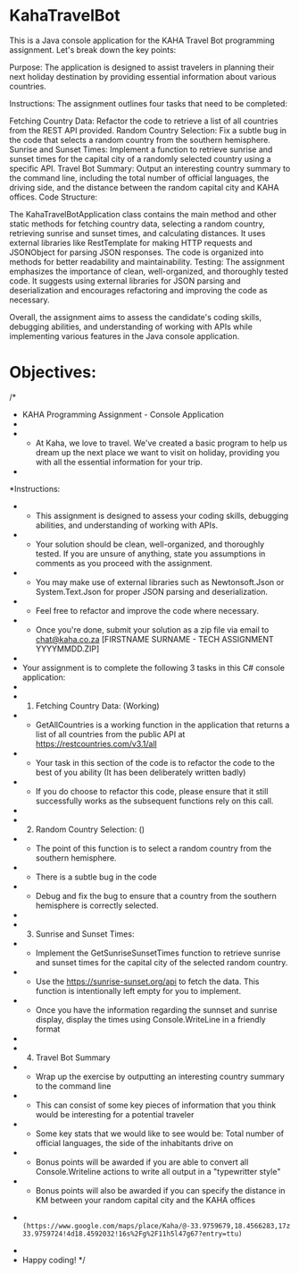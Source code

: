 # KahaTravelBot
This is a Java console application for the KAHA Travel Bot programming assignment. Let's break down the key points:

Purpose: The application is designed to assist travelers in planning their next holiday destination by providing essential information about various countries.

Instructions: The assignment outlines four tasks that need to be completed:

Fetching Country Data: Refactor the code to retrieve a list of all countries from the REST API provided.
Random Country Selection: Fix a subtle bug in the code that selects a random country from the southern hemisphere.
Sunrise and Sunset Times: Implement a function to retrieve sunrise and sunset times for the capital city of a randomly selected country using a specific API.
Travel Bot Summary: Output an interesting country summary to the command line, including the total number of official languages, the driving side, and the distance between the random capital city and KAHA offices.
Code Structure:

The KahaTravelBotApplication class contains the main method and other static methods for fetching country data, selecting a random country, retrieving sunrise and sunset times, and calculating distances.
It uses external libraries like RestTemplate for making HTTP requests and JSONObject for parsing JSON responses.
The code is organized into methods for better readability and maintainability.
Testing: The assignment emphasizes the importance of clean, well-organized, and thoroughly tested code. It suggests using external libraries for JSON parsing and deserialization and encourages refactoring and improving the code as necessary.

Overall, the assignment aims to assess the candidate's coding skills, debugging abilities, and understanding of working with APIs while implementing various features in the Java console application.

# Objectives:
/*
 * KAHA Programming Assignment - Console Application
 *
 * - At Kaha, we love to travel. We've created a basic program to help us dream up the next place we want to visit on holiday, providing you with all the essential information for your trip.
 *
 *Instructions:
 * - This assignment is designed to assess your coding skills, debugging abilities, and understanding of working with APIs.
 * - Your solution should be clean, well-organized, and thoroughly tested. If you are unsure of anything, state you assumptions in comments as you proceed with the assignment.
 * - You may make use of external libraries such as Newtonsoft.Json or System.Text.Json for proper JSON parsing and deserialization.
 * - Feel free to refactor and improve the code where necessary.
 * - Once you're done, submit your solution as a zip file via email to chat@kaha.co.za [FIRSTNAME SURNAME - TECH ASSIGNMENT YYYYMMDD.ZIP]
 *
 * Your assignment is to complete the following 3 tasks in this C# console application:
 *
 * 1. Fetching Country Data: (Working)
 *    - GetAllCountries is a working function in the application that returns a list of all countries from the public API at https://restcountries.com/v3.1/all
 *    - Your task in this section of the code is to refactor the code to the best of you ability (It has been deliberately written badly)
 *    - If you do choose to refactor this code, please ensure that it still successfully works as the subsequent functions rely on this call.
 *
 * 2. Random Country Selection: ()
 *    - The point of this function is to select a random country from the southern hemisphere.
 *    - There is a subtle bug in the code
 *    - Debug and fix the bug to ensure that a country from the southern hemisphere is correctly selected.
 *
 * 3. Sunrise and Sunset Times:
 *    - Implement the GetSunriseSunsetTimes function to retrieve sunrise and sunset times for the capital city of the selected random country.
 *    - Use the https://sunrise-sunset.org/api to fetch the data. This function is intentionally left empty for you to implement.
 *    - Once you have the information regarding the sunnset and sunrise display, display the times using Console.WriteLine in a friendly format
 *
 * 4. Travel Bot Summary
 *    - Wrap up the exercise by outputting an interesting country summary to the command line
 *    - This can consist of some key pieces of information that you think would be interesting for a potential traveler
 *    - Some key stats that we would like to see would be: Total number of official languages, the side of the inhabitants drive on
 *    - Bonus points will be awarded if you are able to convert all Console.Writeline actions to write all output in a "typewritter style"
 *    - Bonus points will also be awarded if you can specify the distance in KM between your random capital city and the KAHA offices
 *      (https://www.google.com/maps/place/Kaha/@-33.9759679,18.4566283,17z/data=!3m1!4b1!4m6!3m5!1s0x1dcc43998511fac3:0x4d7e223b5879a20a!8m2!3d-33.9759724!4d18.4592032!16s%2Fg%2F11h5l47g67?entry=ttu)
 *
 * Happy coding!
 */
